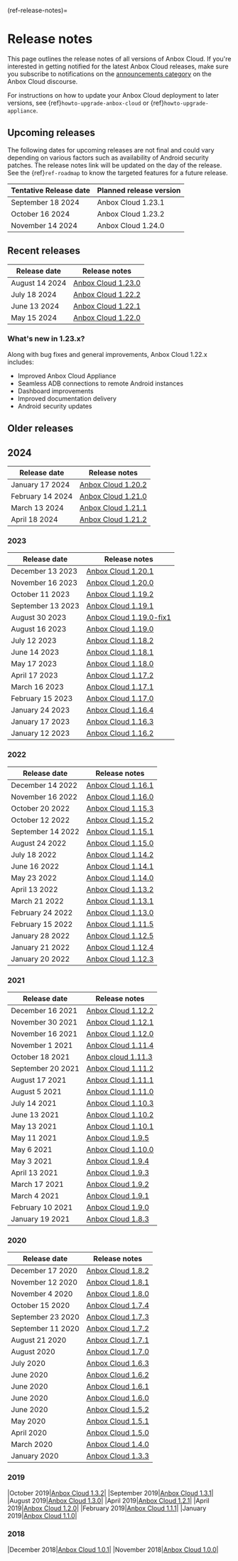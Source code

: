 (ref-release-notes)=
# Release notes

This page outlines the release notes of all versions of Anbox Cloud. If you're interested in getting notified for the latest Anbox Cloud releases, make sure you subscribe to notifications on the [announcements category](https://discourse.ubuntu.com/c/anbox-cloud/announcements/55) on the Anbox Cloud discourse.

For instructions on how to update your Anbox Cloud deployment to later versions, see {ref}`howto-upgrade-anbox-cloud` or {ref}`howto-upgrade-appliance`.

## Upcoming releases
The following dates for upcoming releases are not final and could vary depending on various factors such as availability of Android security patches. The release notes link will be updated on the day of the release. See the {ref}`ref-roadmap` to know the targeted features for a future release.

| Tentative Release date | Planned release version |
|----|----|
| September 18 2024 | Anbox Cloud 1.23.1 |
| October 16 2024 | Anbox Cloud 1.23.2 |
| November 14 2024 | Anbox Cloud 1.24.0 |

## Recent releases

| Release date   |  Release notes  |
|----|----|
| August 14 2024 | [Anbox Cloud 1.23.0](1.23.0.md) |
| July 18 2024 | [Anbox Cloud 1.22.2](1.22.2.md) |
| June 13 2024 | [Anbox Cloud 1.22.1](1.22.1.md) |
| May 15 2024 | [Anbox Cloud 1.22.0](1.22.0.md) |

### What's new in 1.23.x?

Along with bug fixes and general improvements, Anbox Cloud 1.22.x includes:

* Improved Anbox Cloud Appliance
* Seamless ADB connections to remote Android instances
* Dashboard improvements
* Improved documentation delivery
* Android security updates

## Older releases

## 2024
|  Release date  |  Release notes  |
|----|----|
| January 17 2024 | [Anbox Cloud 1.20.2](1.20.2.md) |
| February 14 2024 | [Anbox Cloud 1.21.0](1.21.0.md) |
| March 13 2024 | [Anbox Cloud 1.21.1](1.21.1.md) |
| April 18 2024 | [Anbox Cloud 1.21.2](1.21.2.md) |

### 2023
|  Release date  |  Release notes  |
|----|----|
|December 13 2023| [Anbox Cloud 1.20.1](1.20.1.md) |
|November 16 2023 | [Anbox Cloud 1.20.0](1.20.0.md) |
|October 11 2023|[Anbox Cloud 1.19.2](1.19.2.md)|
|September 13 2023|[Anbox Cloud 1.19.1](1.19.1.md)|
|August 30 2023|[Anbox Cloud 1.19.0-fix1](1.19.0-fix1.md)|
|August 16 2023|[Anbox Cloud 1.19.0](1.19.0.md)|
|July 12 2023|[Anbox Cloud 1.18.2](1.18.2.md)|
|June 14 2023|[Anbox Cloud 1.18.1](1.18.1.md)|
|May 17 2023|[Anbox Cloud 1.18.0](1.18.0.md)|
|April 17 2023|[Anbox Cloud 1.17.2](1.17.2.md)|
|March 16 2023|[Anbox Cloud 1.17.1](1.17.1.md)|
|February 15 2023|[Anbox Cloud 1.17.0](1.17.0.md)|
|January 24 2023|[Anbox Cloud 1.16.4](1.16.4.md)|
|January 17 2023|[Anbox Cloud 1.16.3](1.16.3.md)|
|January 12 2023|[Anbox Cloud 1.16.2](1.16.2.md)|

### 2022
|  Release date  |  Release notes  |
|----|----|
|December 14 2022|[Anbox Cloud 1.16.1](1.16.1.md)|
|November 16 2022|[Anbox Cloud 1.16.0](1.16.0.md)|
|October 20 2022|[Anbox Cloud 1.15.3](1.15.3.md)|
|October 12 2022|[Anbox Cloud 1.15.2](1.15.2.md)|
|September 14 2022|[Anbox Cloud 1.15.1](1.15.1.md)|
|August 24 2022|[Anbox Cloud 1.15.0](1.15.0.md)|
|July 18 2022|[Anbox Cloud 1.14.2](1.14.2.md)|
|June 16 2022|[Anbox Cloud 1.14.1](1.14.1.md)|
|May 23 2022|[Anbox Cloud 1.14.0](1.14.0.md)|
|April 13 2022|[Anbox Cloud 1.13.2](1.13.2.md)|
|March 21 2022|[Anbox Cloud 1.13.1](1.13.1.md)|
|February 24 2022|[Anbox Cloud 1.13.0](1.13.0.md)|
|February 15 2022|[Anbox Cloud 1.11.5](1.11.5.md)|
|January 28 2022|[Anbox Cloud 1.12.5](1.12.5.md)|
|January 21 2022|[Anbox Cloud 1.12.4](1.12.4.md)|
|January 20 2022|[Anbox Cloud 1.12.3](1.12.3.md)|

### 2021
|  Release date  |  Release notes  |
|----|----|
|December 16 2021|[Anbox Cloud 1.12.2](1.12.2.md)|
|November 30 2021|[Anbox Cloud 1.12.1](1.12.1.md)|
|November 16 2021|[Anbox Cloud 1.12.0](1.12.0.md)|
|November 1 2021|[Anbox Cloud 1.11.4](1.11.4.md)|
|October 18 2021|[Anbox cloud 1.11.3](1.11.3.md)|
|September 20 2021|[Anbox Cloud 1.11.2](1.11.2.md)|
|August 17 2021|[Anbox Cloud 1.11.1](1.11.1.md)|
|August 5 2021|[Anbox Cloud 1.11.0](1.11.0.md)|
|July 14 2021|[Anbox Cloud 1.10.3](1.10.3.md)|
|June 13 2021|[Anbox Cloud 1.10.2](1.10.2.md)|
|May 13 2021|[Anbox Cloud 1.10.1](1.10.1.md)|
|May 11 2021|[Anbox Cloud 1.9.5](1.9.5.md)|
|May 6 2021|[Anbox Cloud 1.10.0](1.10.0.md)|
|May 3 2021|[Anbox Cloud 1.9.4](1.9.4.md)|
|April 13 2021|[Anbox Cloud 1.9.3](1.9.3.md)|
|March 17 2021|[Anbox Cloud 1.9.2](1.9.2.md)|
|March 4 2021|[Anbox Cloud 1.9.1](1.9.1.md)|
|February 10 2021|[Anbox Cloud 1.9.0](1.9.0.md)|
|January 19 2021|[Anbox Cloud 1.8.3](1.8.3.md)|

### 2020
|  Release date  |  Release notes  |
|----|----|
|December 17 2020|[Anbox Cloud 1.8.2](1.8.2.md)|
|November 12 2020|[Anbox Cloud 1.8.1](1.8.1.md)|
|November 4 2020|[Anbox Cloud 1.8.0](1.8.0.md)|
|October 15 2020|[Anbox Cloud 1.7.4](1.7.4.md)|
|September 23 2020|[Anbox Cloud 1.7.3](1.7.3.md)|
|September 11 2020|[Anbox Cloud 1.7.2](1.7.2.md)|
|August 21 2020|[Anbox Cloud 1.7.1](1.7.1.md)|
|August 2020|[Anbox Cloud 1.7.0](1.7.0.md)|
|July 2020|[Anbox Cloud 1.6.3](1.6.3.md)|
|June 2020|[Anbox Cloud 1.6.2](1.6.2.md)|
|June 2020|[Anbox Cloud 1.6.1](1.6.1.md)|
|June 2020|[Anbox Cloud 1.6.0](1.6.0.md)|
|June 2020|[Anbox Cloud 1.5.2](1.5.2.md)|
|May 2020|[Anbox Cloud 1.5.1](1.5.1.md)|
|April 2020|[Anbox Cloud 1.5.0](1.5.0.md)|
|March 2020|[Anbox Cloud 1.4.0](1.4.0.md)|
|January 2020|[Anbox Cloud 1.3.3](1.3.3.md)|

### 2019
|October 2019|[Anbox Cloud 1.3.2](1.3.2.md)|
|September 2019|[Anbox Cloud 1.3.1](1.3.1.md)|
|August 2019|[Anbox Cloud 1.3.0](1.3.0.md)|
|April 2019|[Anbox Cloud 1.2.1](1.2.1.md)|
|April 2019|[Anbox Cloud 1.2.0](1.2.0.md)|
|February 2019|[Anbox Cloud 1.1.1](1.1.1.md)|
|January 2019|[Anbox Cloud 1.1.0](1.1.0.md)|

### 2018
|December 2018|[Anbox Cloud 1.0.1](1.0.1.md)|
|November 2018|[Anbox Cloud 1.0.0](1.0.0.md)|
